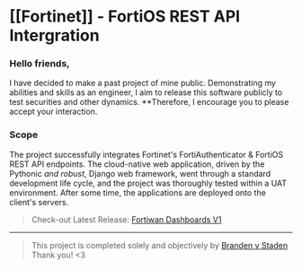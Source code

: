 # [[Fortinet]] - FortiOS REST API Intergration

### Hello friends,

I have decided to make a past project of mine public. Demonstrating my abilities and skills as an engineer, I aim to release this software publicly to test securities and other dynamics. 
**Therefore, I encourage you to please accept your interaction.

### Scope

The project successfully integrates Fortinet's FortiAuthenticator & FortiOS REST API endpoints. The cloud-native web application, driven by the Pythonic *and robust*, Django web framework, went through a standard development life cycle, and the project was thoroughly tested within a UAT environment. After some time, the applications are deployed onto the client's servers. 

> Check-out Latest Release: [Fortiwan Dashboards V1](https://github.com/BrandenSysoutHelloWorld/fortiwan-deployed/releases/tag/fortiwan-dashboards)

---

> This project is completed solely and objectively by [Branden v Staden](https://bcodelabs.com/) 
> Thank you! <3

